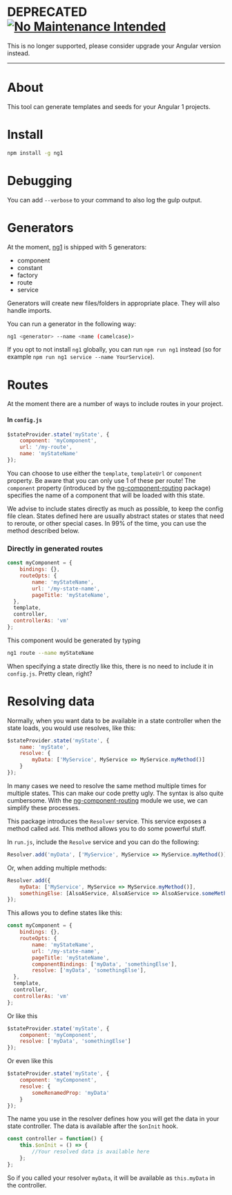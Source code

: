 # DEPRECATED [![No Maintenance Intended](http://unmaintained.tech/badge.svg)](http://unmaintained.tech/)
This is no longer supported, please consider upgrade your Angular version instead.

---

# About
This tool can generate templates and seeds for your Angular 1 projects.

# Install

```bash
npm install -g ng1
```

# Debugging
You can add `--verbose` to your command to also log the gulp output.

# Generators

At the moment, [ng1](https://www.npmjs.com/package/ng1) is shipped with 5 generators:
- component
- constant
- factory
- route
- service

Generators will create new files/folders in appropriate place. They will also handle imports.

You can run a generator in the following way:

```bash
ng1 <generator> --name <name (camelcase)>
```

If you opt to not install `ng1` globally, you can run `npm run ng1` instead (so for example `npm run ng1 service --name YourService`).

# Routes
At the moment there are a number of ways to include routes in your project.

#### In `config.js`

```js
$stateProvider.state('myState', {
    component: 'myComponent',
    url: '/my-route',
    name: 'myStateName'
});
```

You can choose to use either the `template`, `templateUrl` or `component` property. Be aware that you can only use 1 of these per route! The `component` property (introduced by the [ng-component-routing](https://www.npmjs.com/package/ng-component-routing) package) specifies the name of a component that will be loaded with this state.

We advise to include states directly as much as possible, to keep the config file clean. States defined here are usually abstract states or states that need to reroute, or other special cases. In 99% of the time, you can use the method described below.

### Directly in generated routes

```js
const myComponent = {
    bindings: {},
    routeOpts: {
        name: 'myStateName',
        url: '/my-state-name',
        pageTitle: 'myStateName',
  },
  template,
  controller,
  controllerAs: 'vm'
};
```

This component would be generated by typing

```bash
ng1 route --name myStateName
```

When specifying a state directly like this, there is no need to include it in `config.js`. Pretty clean, right?

# Resolving data
Normally, when you want data to be available in a state controller when the state loads, you would use resolves, like this:

```js
$stateProvider.state('myState', {
    name: 'myState',
    resolve: {
        myData: ['MyService', MyService => MyService.myMethod()]
    }
});
```

In many cases we need to resolve the same method multiple times for multiple states. This can make our code pretty ugly. The syntax is also quite cumbersome. With the [ng-component-routing](https://www.npmjs.com/package/ng-component-routing) module we use, we can simplify these processes.

This package introduces the `Resolver` service. This service exposes a method called `add`. This method allows you to do some powerful stuff.

In `run.js`, include the `Resolve` service and you can do the following:

```js
Resolver.add('myData', ['MyService', MyService => MyService.myMethod()]);
```

Or, when adding multiple methods:

```js
Resolver.add({
    myData: ['MyService', MyService => MyService.myMethod()],
    somethingElse: [AlsoAService, AlsoAService => AlsoAService.someMethod()]
});
```

This allows you to define states like this:

```js
const myComponent = {
    bindings: {},
    routeOpts: {
        name: 'myStateName',
        url: '/my-state-name',
        pageTitle: 'myStateName',
        componentBindings: ['myData', 'somethingElse'],
        resolve: ['myData', 'somethingElse'],
  },
  template,
  controller,
  controllerAs: 'vm'
};
```

Or like this

```js
$stateProvider.state('myState', {
    component: 'myComponent',
    resolve: ['myData', 'somethingElse']
});
```

Or even like this

```js
$stateProvider.state('myState', {
    component: 'myComponent',
    resolve: {
        someRenamedProp: 'myData'
    }
});
```

The name you use in the resolver defines how you will get the data in your state controller. The data is available after the `$onInit` hook.

```js
const controller = function() {
    this.$onInit = () => {
        //Your resolved data is available here
    };
};
```

So if you called your resolver `myData`, it will be available as `this.myData` in the controller.


